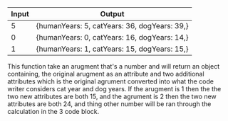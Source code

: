 | Input      | Output |
| ----------- | ----------- |
| 5      | {humanYears: 5, catYears: 36, dogYears: 39,}       |
| 0   | {humanYears: 0, catYears: 16, dogYears: 14,}            |
| 1      | {humanYears: 1, catYears: 15, dogYears: 15,}       |

This function take an arugment that's a number and will return an object containing, the original arugment as an attribute and two additional attributes which is the original agrument converted into what the code writer considers cat year and dog years. If the arugment is 1 then the the two new attributes are both 15, and the agrument is 2 then the two new attributes are both 24, and thing other number will be ran through the calculation in the 3 code block. 